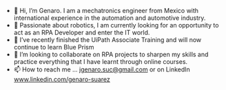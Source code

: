 - 👋 Hi, I’m Genaro. I am a mechatronics engineer from Mexico with international experience in the automation and automotive industry.
- 👀 Passionate about robotics, I am currently looking for an opportunity to act as an RPA Developer and enter the IT world.
- 🌱 I’ve recently finished the UiPath Associate Training and will now continue to learn Blue Prism 
- 💞️ I’m looking to collaborate on RPA projects to sharpen my skills and practice everything that I have learnt through online courses.
- 📫 How to reach me ... jgenaro.suc@gmail.com or on LinkedIn www.linkedin.com/genaro-suarez

<!---
GenaroSC/GenaroSC is a ✨ special ✨ repository because its `README.md` (this file) appears on your GitHub profile.
You can click the Preview link to take a look at your changes.
--->
